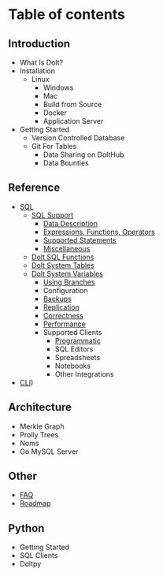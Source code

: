 # Table of contents

## Introduction 
* What Is Dolt?
* Installation
  * Linux
	* Windows
	* Mac
	* Build from Source
	* Docker
	* Application Server
* Getting Started
	* Version Controlled Database
  * Git For Tables
	* Data Sharing on DoltHub
	* Data Bounties

## Reference
* [SQL](reference/sql/README.md)
  * [SQL Support](reference/sql/sql-support/README.md)
    * [Data Description](reference/sql/sql-support/data-description.md)
    * [Expressions, Functions, Operators](reference/sql/sql-support/expressions-functions-operators.md)
    * [Supported Statements](reference/sql/sql-support/supported-statements.md)
    * [Miscellaneous](reference/sql/sql-support/miscellaneous.md)
  * [Dolt SQL Functions](reference/sql/dolt-sql-functions.md)
  * [Dolt System Tables](reference/sql/dolt-system-tables.md)
  * [Dolt System Variables](reference/sql/dolt-sysvars.md)
	* [Using Branches](reference/sql/branches.md)
	* Configuration
 	* [Backups](reference/sql/backups.md)
	* [Replication](reference/sql/replication.md)
	* [Correctness](reference/sql/correctness.md)
	* [Performance](reference/sql/performance.md)
	* Supported Clients
		* [Programmatic](reference/sql/supportedclients/clients.md)
		* SQL Editors
		* Spreadsheets
		* Notebooks
		* Other Integrations
* [CLI](reference/cli.md))

## Architecture
* Merkle Graph
* Prolly Trees
* Noms
* Go MySQL Server

## Other
* [FAQ](other/faq.md)
* [Roadmap](other/roadmap.md)

## Python
* Getting Started
* SQL Clients
* Doltpy